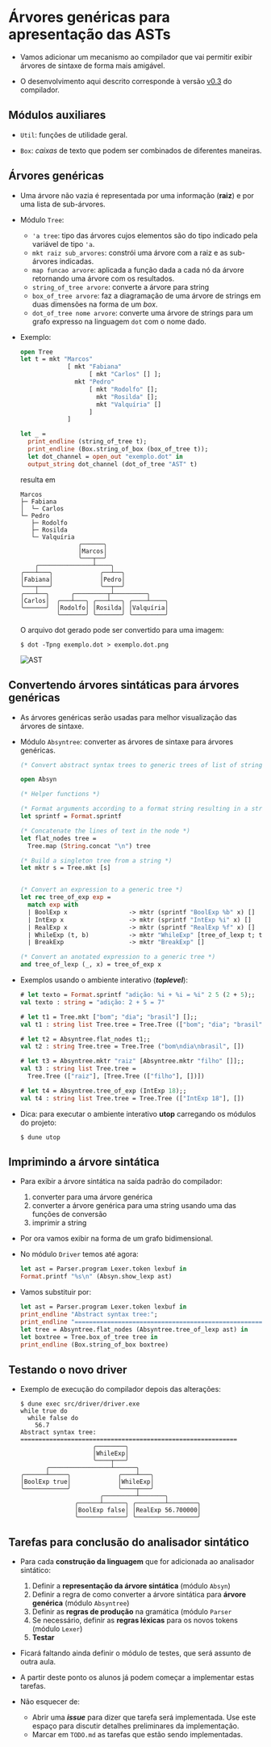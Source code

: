 # Árvores genéricas para apresentação das ASTs

- Vamos adicionar um mecanismo ao compilador que vai permitir exibir árvores de sintaxe de forma mais amigável.

- O desenvolvimento aqui descrito corresponde à versão [v0.3](https://github.com/romildo/bcc328.2020.3/releases/tag/v0.3) do compilador.

## Módulos auxiliares

- `Util`: funções de utilidade geral.

- `Box`: _caixas_ de texto que podem ser combinados de diferentes maneiras.

## Árvores genéricas

- Uma árvore não vazia é representada por uma informação (**raiz**) e por uma lista de sub-árvores.

- Módulo `Tree`:
  - `'a tree`: tipo das árvores cujos elementos são do tipo indicado pela variável de tipo `'a`.
  - `mkt raiz sub_arvores`: constrói uma árvore com a raiz e as sub-árvores indicadas.
  - `map funcao arvore`: aplicada a função dada a cada nó da árvore retornando uma árvore com os resultados.
  - `string_of_tree arvore`: converte a árvore para string
  - `box_of_tree arvore`: faz a diagramação de uma árvore de strings em duas dimensões na forma de um _box_.
  - `dot_of_tree nome arvore`: converte uma árvore de strings para um grafo expresso na linguagem `dot` com o nome dado.

- Exemplo:
  ``` ocaml
  open Tree
  let t = mkt "Marcos"
               [ mkt "Fabiana"
                     [ mkt "Carlos" [] ];
                 mkt "Pedro"
                     [ mkt "Rodolfo" [];
                       mkt "Rosilda" [];
                       mkt "Valquíria" []
                     ]
               ]
  
  let _ =
    print_endline (string_of_tree t);
    print_endline (Box.string_of_box (box_of_tree t));
    let dot_channel = open_out "exemplo.dot" in
    output_string dot_channel (dot_of_tree "AST" t)
    ```
  resulta em
  ```
  Marcos
  ├─ Fabiana
  │  └─ Carlos
  └─ Pedro
     ├─ Rodolfo
     ├─ Rosilda
     └─ Valquíria
                  ╭──────╮                 
                  │Marcos│                 
                  ╰───┬──╯                 
      ╭───────────────┴────╮               
  ╭───┴───╮             ╭──┴──╮            
  │Fabiana│             │Pedro│            
  ╰───┬───╯             ╰──┬──╯            
  ╭───┴──╮      ╭─────────┬┴─────────╮     
  │Carlos│  ╭───┴───╮ ╭───┴───╮ ╭────┴────╮
  ╰──────╯  │Rodolfo│ │Rosilda│ │Valquíria│
            ╰───────╯ ╰───────╯ ╰─────────╯
    ```
  O arquivo dot gerado pode ser convertido para uma imagem:
  ```
  $ dot -Tpng exemplo.dot > exemplo.dot.png
  ```
  ![AST](exemplo.dot.png)

## Convertendo árvores sintáticas para árvores genéricas

- As árvores genéricas serão usadas para melhor visualização das árvores de sintaxe.

- Módulo `Absyntree`: converter as árvores de sintaxe para árvores genéricas.
  ``` ocaml
  (* Convert abstract syntax trees to generic trees of list of string *)
  
  open Absyn
  
  (* Helper functions *)
  
  (* Format arguments according to a format string resulting in a string *)
  let sprintf = Format.sprintf
  
  (* Concatenate the lines of text in the node *)
  let flat_nodes tree =
    Tree.map (String.concat "\n") tree
  
  (* Build a singleton tree from a string *)
  let mktr s = Tree.mkt [s]
  
  
  (* Convert an expression to a generic tree *)
  let rec tree_of_exp exp =
    match exp with
    | BoolExp x                 -> mktr (sprintf "BoolExp %b" x) []
    | IntExp x                  -> mktr (sprintf "IntExp %i" x) []
    | RealExp x                 -> mktr (sprintf "RealExp %f" x) []
    | WhileExp (t, b)           -> mktr "WhileExp" [tree_of_lexp t; tree_of_lexp b]
    | BreakExp                  -> mktr "BreakExp" []
  
  (* Convert an anotated expression to a generic tree *)
  and tree_of_lexp (_, x) = tree_of_exp x
    ```

- Exemplos usando o ambiente interativo (**_toplevel_**):
  ``` ocaml
  # let texto = Format.sprintf "adição: %i + %i = %i" 2 5 (2 + 5);;
  val texto : string = "adição: 2 + 5 = 7"

  # let t1 = Tree.mkt ["bom"; "dia"; "brasil"] [];;
  val t1 : string list Tree.tree = Tree.Tree (["bom"; "dia"; "brasil"], [])

  # let t2 = Absyntree.flat_nodes t1;;
  val t2 : string Tree.tree = Tree.Tree ("bom\ndia\nbrasil", [])

  # let t3 = Absyntree.mktr "raiz" [Absyntree.mktr "filho" []];;
  val t3 : string list Tree.tree =
    Tree.Tree (["raiz"], [Tree.Tree (["filho"], [])])

  # let t4 = Absyntree.tree_of_exp (IntExp 18);;
  val t4 : string list Tree.tree = Tree.Tree (["IntExp 18"], [])
  ```

- Dica: para executar o ambiente interativo **utop** carregando os módulos do projeto:
  ```
  $ dune utop
  ```

## Imprimindo a árvore sintática

- Para exibir a árvore sintática na saída padrão do compilador:
  1. converter para uma árvore genérica
  2. converter a árvore genérica para uma string usando uma das funções de conversão
  3. imprimir a string

- Por ora vamos exibir na forma de um grafo bidimensional.

- No módulo `Driver` temos até agora:
  ``` ocaml
  let ast = Parser.program Lexer.token lexbuf in
  Format.printf "%s\n" (Absyn.show_lexp ast)
  ```

- Vamos substituir por:
  ``` ocaml
  let ast = Parser.program Lexer.token lexbuf in
  print_endline "Abstract syntax tree:";
  print_endline "============================================================";
  let tree = Absyntree.flat_nodes (Absyntree.tree_of_lexp ast) in
  let boxtree = Tree.box_of_tree tree in
  print_endline (Box.string_of_box boxtree)
  ```

## Testando o novo driver

- Exemplo de execução do compilador depois das alterações:
  ```
  $ dune exec src/driver/driver.exe
  while true do
    while false do
      56.7
  Abstract syntax tree:
  ============================================================
                      ╭────────╮                    
                      │WhileExp│                    
                      ╰────┬───╯                    
         ╭─────────────────┴──────╮                 
  ╭──────┴─────╮             ╭────┴───╮             
  │BoolExp true│             │WhileExp│             
  ╰────────────╯             ╰────┬───╯             
                        ╭─────────┴───────╮         
                 ╭──────┴──────╮ ╭────────┴────────╮
                 │BoolExp false│ │RealExp 56.700000│
                 ╰─────────────╯ ╰─────────────────╯
    ```

## Tarefas para conclusão do analisador sintático

- Para cada **construção da linguagem** que for adicionada ao analisador sintático:
  1. Definir a **representação da árvore sintática** (módulo `Absyn`)
  2. Definir a regra de como converter a árvore sintática para **árvore genérica** (módulo `Absyntree`)
  3. Definir as **regras de produção** na gramática (módulo `Parser`
  4. Se necessário, definir as **regras léxicas** para os novos tokens (módulo `Lexer`)
  5. **Testar**

- Ficará faltando ainda definir o módulo de testes, que será assunto de outra aula.

- A partir deste ponto os alunos já podem começar a implementar estas tarefas.

- Não esquecer de:
  - Abrir uma **_issue_** para dizer que tarefa será implementada. Use este espaço para discutir detalhes preliminares da implementação.
  - Marcar em `TODO.md` as tarefas que estão sendo implementadas.
